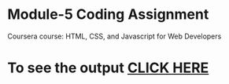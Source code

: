 # Module-5 Coding Assignment

Coursera course: HTML, CSS, and Javascript for Web Developers

# To see the output [CLICK HERE](https://geevar123.github.io/HTML-CSS-and-Javascript-for-Web-Developers/Assignment/Module-5/index.html)